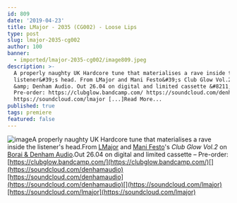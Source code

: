 ```yaml
---
id: 809
date: '2019-04-23'
title: LMajor - 2035 (CG002) - Loose Lips
type: post
slug: lmajor-2035-cg002
author: 100
banner:
  - imported/lmajor-2035-cg002/image809.jpeg
description: >-
  A properly naughty UK Hardcore tune that materialises a rave inside the
  listener&#39;s head. From LMajor and Mani Festo&#39;s Club Glow Vol.2 on Borai
  &amp; Denham Audio. Out 26.04 on digital and limited cassette &#8211;
  Pre-order: https://clubglow.bandcamp.com/ https://soundcloud.com/denhamaudio
  https://soundcloud.com/lmajor [...]Read More...
published: true
tags: premiere
featured: false
---
```

![image](../imported/lmajor-2035-cg002/image809.jpeg)A properly naughty UK Hardcore tune that materialises a rave inside the listener's head.From [LMajor](https://www.discogs.com/artist/6561637-LMajor) and [Mani Festo](https://www.residentadvisor.net/dj/manifesto)'s _Club Glow Vol.2_ on [Borai & Denham Audio](https://clubglow.bandcamp.com/).Out 26.04 on digital and limited cassette – Pre-order: [](https://clubglow.bandcamp.com/)[https://clubglow.bandcamp.com/](https://clubglow.bandcamp.com/)[](https://soundcloud.com/denhamaudio)[https://soundcloud.com/denhamaudio](https://soundcloud.com/denhamaudio)[](https://soundcloud.com/lmajor)[https://soundcloud.com/lmajor](https://soundcloud.com/lmajor)